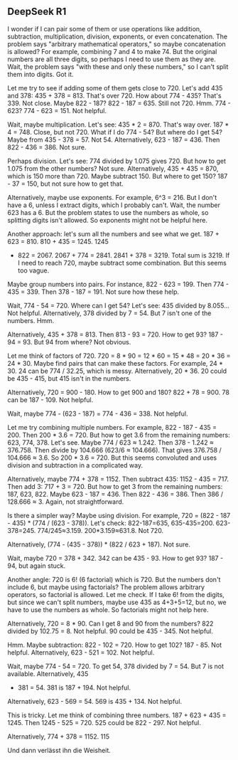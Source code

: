 ## DeepSeek R1 

I wonder if I can pair some of them or use operations like addition, subtraction, multiplication,
division, exponents, or even concatenation. The problem says "arbitrary mathematical operators," so
maybe concatenation is allowed? For example, combining 7 and 4 to make 74. But the original numbers are
all three digits, so perhaps I need to use them as they are. Wait, the problem says "with these and
only these numbers," so I can't split them into digits. Got it.

Let me try to see if adding some of them gets close to 720. Let's add 435 and 378: 435 + 378 = 813.
That's over 720. How about 774 - 435? That's 339. Not close. Maybe 822 - 187? 822 - 187 = 635. Still
not 720. Hmm. 774 - 623? 774 - 623 = 151. Not helpful.

Wait, maybe multiplication. Let's see: 435 * 2 = 870. That's way over. 187 * 4 = 748. Close, but not
720. What if I do 774 - 54? But where do I get 54? Maybe from 435 - 378 = 57. Not 54. Alternatively,
623 - 187 = 436. Then 822 - 436 = 386. Not sure.

Perhaps division. Let's see: 774 divided by 1.075 gives 720. But how to get 1.075 from the other
numbers? Not sure. Alternatively, 435 + 435 = 870, which is 150 more than 720. Maybe subtract 150. But
where to get 150? 187 - 37 = 150, but not sure how to get that.

Alternatively, maybe use exponents. For example, 6^3 = 216. But I don't have a 6, unless I extract
digits, which I probably can't. Wait, the number 623 has a 6. But the problem states to use the numbers
as whole, so splitting digits isn't allowed. So exponents might not be helpful here.

Another approach: let's sum all the numbers and see what we get. 187 + 623 = 810. 810 + 435 = 1245. 1245
+ 822 = 2067. 2067 + 774 = 2841. 2841 + 378 = 3219. Total sum is 3219. If I need to reach 720, maybe
subtract some combination. But this seems too vague.

Maybe group numbers into pairs. For instance, 822 - 623 = 199. Then 774 - 435 = 339. Then 378 - 187 =
191. Not sure how these help.

Wait, 774 - 54 = 720. Where can I get 54? Let's see: 435 divided by 8.055... Not helpful. Alternatively,
378 divided by 7 = 54. But 7 isn't one of the numbers. Hmm.

Alternatively, 435 + 378 = 813. Then 813 - 93 = 720. How to get 93? 187 - 94 = 93. But 94 from where?
Not obvious.

Let me think of factors of 720. 720 = 8 * 90 = 12 * 60 = 15 * 48 = 20 * 36 = 24 * 30. Maybe find pairs
that can make these factors. For example, 24 * 30. 24 can be 774 / 32.25, which is messy.
Alternatively, 20 * 36. 20 could be 435 - 415, but 415 isn't in the numbers.

Alternatively, 720 = 900 - 180. How to get 900 and 180? 822 + 78 = 900. 78 can be 187 - 109. Not
helpful.

Wait, maybe 774 - (623 - 187) = 774 - 436 = 338. Not helpful.

Let me try combining multiple numbers. For example, 822 - 187 - 435 = 200. Then 200 * 3.6 = 720. But how
to get 3.6 from the remaining numbers: 623, 774, 378. Let's see. Maybe 774 / 623 ≈ 1.242. Then 378 -
1.242 ≈ 376.758. Then divide by 104.666 (623/6 ≈ 104.666). That gives 376.758 / 104.666 ≈ 3.6. So 200 *
3.6 = 720. But this seems convoluted and uses division and subtraction in a complicated way.

Alternatively, maybe 774 + 378 = 1152. Then subtract 435: 1152 - 435 = 717. Then add 3: 717 + 3 = 720.
But how to get 3 from the remaining numbers: 187, 623, 822. Maybe 623 - 187 = 436. Then 822 - 436 =
386. Then 386 / 128.666 ≈ 3. Again, not straightforward.

Is there a simpler way? Maybe using division. For example, 720 = (822 - 187 - 435) * (774 / (623 -
378)). Let's check: 822-187=635, 635-435=200. 623-378=245. 774/245≈3.159. 200*3.159≈631.8. Not 720.

Alternatively, (774 - (435 - 378)) * (822 / 623 + 187). Not sure.

Wait, maybe 720 = 378 + 342. 342 can be 435 - 93. How to get 93? 187 - 94, but again stuck.

Another angle: 720 is 6! (6 factorial) which is 720. But the numbers don't include 6, but maybe using
factorials? The problem allows arbitrary operators, so factorial is allowed. Let me check. If I take 6!
from the digits, but since we can't split numbers, maybe use 435 as 4+3+5=12, but no, we have to use
the numbers as whole. So factorials might not help here.

Alternatively, 720 = 8 * 90. Can I get 8 and 90 from the numbers? 822 divided by 102.75 = 8. Not
helpful. 90 could be 435 - 345. Not helpful.

Hmm. Maybe subtraction: 822 - 102 = 720. How to get 102? 187 - 85. Not helpful. Alternatively, 623 - 521
= 102. Not helpful.

Wait, maybe 774 - 54 = 720. To get 54, 378 divided by 7 = 54. But 7 is not available. Alternatively, 435
- 381 = 54. 381 is 187 + 194. Not helpful.

Alternatively, 623 - 569 = 54. 569 is 435 + 134. Not helpful.

This is tricky. Let me think of combining three numbers. 187 + 623 + 435 = 1245. Then 1245 - 525 = 720.
525 could be 822 - 297. Not helpful.

Alternatively, 774 + 378 = 1152. 115


Und dann verlässt ihn die Weisheit. 
